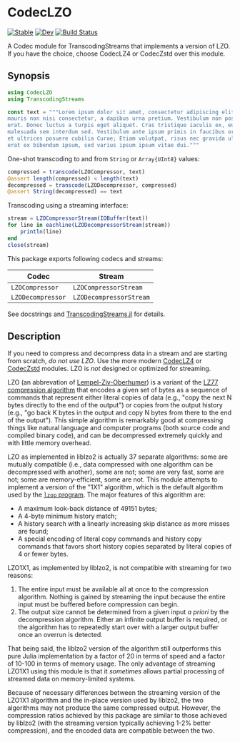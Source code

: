 # CodecLZO

[![Stable](https://img.shields.io/badge/docs-stable-blue.svg)](https://reallyasi9.github.io/CodecLZO.jl/stable/)
[![Dev](https://img.shields.io/badge/docs-dev-blue.svg)](https://reallyasi9.github.io/CodecLZO.jl/dev/)
[![Build Status](https://github.com/reallyasi9/CodecLZO.jl/actions/workflows/CI.yml/badge.svg?branch=development)](https://github.com/reallyasi9/CodecLZO.jl/actions/workflows/CI.yml?query=branch%3Adevelopment)

A Codec module for TranscodingStreams that implements a version of LZO. If you have the choice, choose CodecLZ4 or CodecZstd over this module.

## Synopsis

```julia
using CodecLZO
using TranscodingStreams

const text = """Lorem ipsum dolor sit amet, consectetur adipiscing elit. Aenean sollicitudin
mauris non nisi consectetur, a dapibus urna pretium. Vestibulum non posuere
erat. Donec luctus a turpis eget aliquet. Cras tristique iaculis ex, eu
malesuada sem interdum sed. Vestibulum ante ipsum primis in faucibus orci luctus
et ultrices posuere cubilia Curae; Etiam volutpat, risus nec gravida ultricies,
erat ex bibendum ipsum, sed varius ipsum ipsum vitae dui."""
```

One-shot transcoding to and from `String` or `Array{UInt8}` values:

```julia
compressed = transcode(LZOCompressor, text)
@assert length(compressed) < length(text)
decompressed = transcode(LZODecompressor, compressed)
@assert String(decompressed) == text
```
Transcoding using a streaming interface:

```julia
stream = LZOCompressorStream(IOBuffer(text))
for line in eachline(LZODecompressorStream(stream))
    println(line)
end
close(stream)
```

This package exports following codecs and streams:

| Codec              | Stream                   |
| ------------------ | ------------------------ |
| `LZOCompressor`   | `LZOCompressorStream`   |
| `LZODecompressor` | `LZODecompressorStream` |

See docstrings and [TranscodingStreams.jl](https://github.com/bicycle1885/TranscodingStreams.jl) for details.

## Description

If you need to compress and decompress data in a stream and are starting from scratch, _do not use LZO_. Use the more modern [CodecLZ4](https://github.com/JuliaIO/CodecLz4.jl) or [CodecZstd](https://github.com/JuliaIO/CodecZstd.jl) modules. LZO is _not_ designed or optimized for streaming.

LZO (an abbrevation of [Lempel-Ziv-Oberhumer](https://www.oberhumer.com/opensource/lzo/)) is a variant of the [LZ77 compression algorithm](https://doi.org/10.1109/TIT.1977.1055714) that encodes a given set of bytes as a sequence of commands that represent either literal copies of data (e.g., "copy the next N bytes directly to the end of the output") or copies from the output history (e.g., "go back K bytes in the output and copy N bytes from there to the end of the output"). This simple algorithm is remarkably good at compressing things like natural language and computer programs (both source code and compiled binary code), and can be decompressed extremely quickly and with little memory overhead.

LZO as implemented in liblzo2 is actually 37 separate algorithms: some are mutually compatible (i.e., data compressed with one algorithm can be decompressed with another), some are not; some are very fast, some are not; some are memory-efficient, some are not. This module attempts to implement a version of the "1X1" algorithm, which is the default algorithm used by the [`lzop` program](https://www.lzop.org/). The major features of this algorithm are:
  - A maximum look-back distance of 49151 bytes;
  - A 4-byte minimum history match;
  - A history search with a linearly increasing skip distance as more misses are found;
  - A special encoding of literal copy commands and history copy commands that favors short history copies separated by literal copies of 4 or fewer bytes.

LZO1X1, as implemented by liblzo2, is not compatible with streaming for two reasons:
  1. The entire input must be available all at once to the compression algorithm. Nothing is gained by streaming the input because the entire input must be buffered before compression can begin.
  2. The output size cannot be determined from a given input _a priori_ by the decompression algorithm. Either an infinite output buffer is required, or the algorithm has to repeatedly start over with a larger output buffer once an overrun is detected.

That being said, the liblzo2 version of the algorithm still outperforms this pure Julia implementation by a factor of 20 in terms of speed and a factor of 10-100 in terms of memory usage. The only advantage of streaming LZO1X1 using this module is that it _sometimes_ allows partial processing of streamed data on memory-limited systems.

Because of necessary differences between the streaming version of the LZO1X1 algorithm and the in-place version used by liblzo2, the two algorithms may not produce the same compressed output. However, the compression ratios achieved by this package are similar to those achieved by liblzo2 (with the streaming version typically achieving 1-2% better compression), and the encoded data are compatible between the two.
